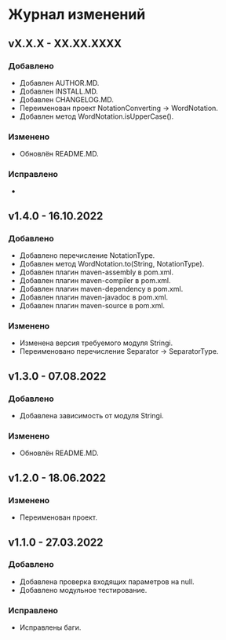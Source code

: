 # Журнал изменений

## vX.X.X - XX.XX.XXXX

### Добавлено
* Добавлен AUTHOR.MD.
* Добавлен INSTALL.MD.
* Добавлен CHANGELOG.MD.
* Переименован проект NotationConverting -> WordNotation.
* Добавлен метод WordNotation.isUpperCase().

### Изменено
* Обновлён README.MD.

### Исправлено
*

## v1.4.0 - 16.10.2022

### Добавлено
* Добавлено перечисление NotationType.
* Добавлен метод WordNotation.to(String, NotationType).
* Добавлен плагин maven-assembly в pom.xml.
* Добавлен плагин maven-compiler в pom.xml.
* Добавлен плагин maven-dependency в pom.xml.
* Добавлен плагин maven-javadoc в pom.xml.
* Добавлен плагин maven-source в pom.xml.

### Изменено
* Изменена версия требуемого модуля Stringi.
* Переименовано перечисление Separator -> SeparatorType.

## v1.3.0 - 07.08.2022

### Добавлено
* Добавлена зависимость от модуля Stringi.

### Изменено
* Обновлён README.MD.

## v1.2.0 - 18.06.2022

### Изменено
* Переименован проект.

## v1.1.0 - 27.03.2022

### Добавлено
* Добавлена проверка входящих параметров на null.
* Добавлено модульное тестирование.

### Исправлено
* Исправлены баги.
